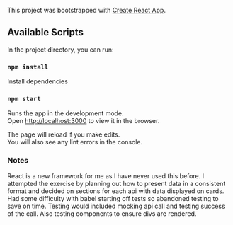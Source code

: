 This project was bootstrapped with [Create React App](https://github.com/facebook/create-react-app).

## Available Scripts
In the project directory, you can run:   

### `npm install`  
Install dependencies  

### `npm start`

Runs the app in the development mode.<br>
Open [http://localhost:3000](http://localhost:3000) to view it in the browser.

The page will reload if you make edits.<br>
You will also see any lint errors in the console.


### Notes

React is a new framework for me as I have never used this before. I attempted the exercise by planning out how to present data in a consistent format and decided on sections for each api with data displayed on cards.   
Had some difficulty with babel starting off tests so abandoned testing to save on time. Testing would included mocking api call and testing success of the call. Also testing components to ensure divs are rendered.
